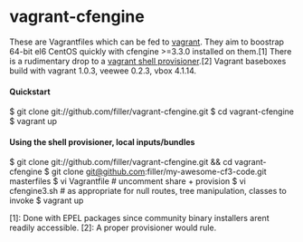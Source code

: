 vagrant-cfengine
================
These are Vagrantfiles which can be fed to [vagrant](http://vagrantup.com/).
They aim to boostrap 64-bit el6 CentOS quickly with cfengine >=3.3.0 installed on them.[1]
There is a rudimentary drop to a [vagrant shell provisioner](http://vagrantup.com/docs/provisioners/shell.html).[2]
Vagrant baseboxes build with vagrant 1.0.3, veewee 0.2.3, vbox 4.1.14.

#### Quickstart
  $ git clone git://github.com/filler/vagrant-cfengine.git
  $ cd vagrant-cfengine
  $ vagrant up

#### Using the shell provisioner, local inputs/bundles
  $ git clone git://github.com/filler/vagrant-cfengine.git && cd vagrant-cfengine
  $ git clone git@github.com:filler/my-awesome-cf3-code.git masterfiles
  $ vi Vagrantfile # uncomment share + provision
  $ vi cfengine3.sh # as appropriate for null routes, tree manipulation, classes to invoke
  $ vagrant up

[1]: Done with EPEL packages since community binary installers arent readily accessible.
[2]: A proper provisioner would rule.

